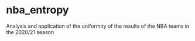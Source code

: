 # nba_entropy
Analysis and application of the uniformity of the results of the NBA teams in the 2020/21 season
